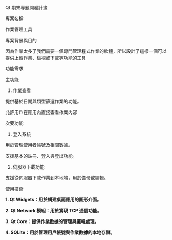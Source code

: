Qt 期末專題開發計畫

專案名稱

作業管理工具

專案背景與目的

因為作業太多了我們需要一個專門管理程式作業的軟體，所以設計了這樣一個可以提供上傳作業、檢視或下載等功能的工具

功能需求

主功能

1. 作業查看

提供基於日期與類型篩選作業的功能。

允許用戶在應用內直接查看作業內容


次要功能

1. 登入系統

用於管理使用者帳號及相關數據。

支援基本的註冊、登入與登出功能。



2. 伺服器下載功能

支援從伺服器下載作業到本地端，用於備份或編輯。




使用技術

__1. Qt Widgets：用於構建桌面應用的圖形介面。__


__2. Qt Network 模組：用於實現 TCP 通信功能。__


__3. Qt Core：提供作業數據的管理與邏輯處理。__


__4. SQLite：用於管理用戶帳號與作業數據的本地存儲。__
